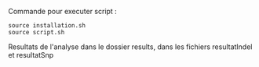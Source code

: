 Commande pour executer script :

    source installation.sh
    source script.sh

Resultats de l'analyse dans le dossier results, dans les fichiers resultatIndel et resultatSnp
